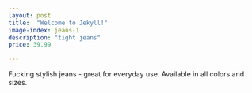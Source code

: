 ```yaml
---
layout: post
title:  "Welcome to Jekyll!"
image-index: jeans-1
description: "tight jeans"
price: 39.99

---
```

Fucking stylish jeans - great for everyday use. 
Available in all colors and sizes. 